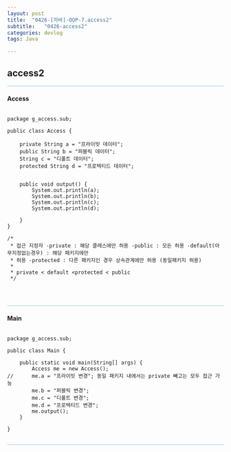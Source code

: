 ```yaml
---
layout: post
title:  "0426-[자바]-OOP-7.access2"
subtitle:   "0426-access2"
categories: devlog
tags: Java

---
```

## access2

<hr style="height: 1px; background: skyblue; "/>

#### Access

~~~

package g_access.sub;

public class Access {

	private String a = "프라이빗 데이터";
	public String b = "퍼블릭 데이터";
	String c = "디폴트 데이터";
	protected String d = "프로텍티드 데이터";


	public void output() {
		System.out.println(a);
		System.out.println(b);
		System.out.println(c);
		System.out.println(d);

	}
}

/*
 * 접근 지정자 -private : 해당 클래스에만 허용 -public : 모든 허용 -default(아무지정없는경우) : 해당 패키지에만
 * 허용 -protected : 다른 패키지인 경우 상속관계에만 허용 (동일패키지 허용)
 *
 * private < default <protected < public
 */




~~~

<hr style="height: 1px; background: skyblue; "/>

#### Main

~~~

package g_access.sub;

public class Main {

	public static void main(String[] args) {
		Access me = new Access();
//		me.a = "프라이빗 변경"; 동일 패키지 내에서는 private 빼고는 모두 접근 가능
		me.b = "퍼블릭 변경";
		me.c = "디폴트 변경";
		me.d = "프로텍티드 변경";
		me.output();
	}

}


~~~

<hr style="height: 1px; background: skyblue; "/>
